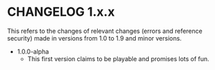 # CHANGELOG 1.x.x

This refers to the changes of relevant changes (errors and reference security) made in versions from 1.0 to 1.9 and minor versions.

* 1.0.0-alpha
    * This first version claims to be playable and promises lots of fun.
